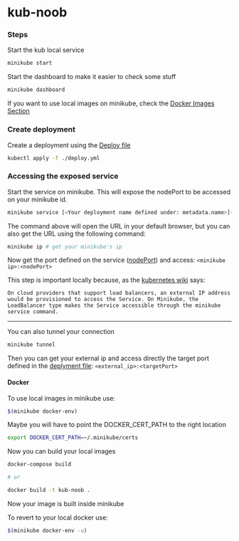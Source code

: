 # kub-noob

### Steps

Start the kub local service

```bash
minikube start
```

Start the dashboard to make it easier to check some stuff

```bash
minikube dashboard
```

If you want to use local images on minikube, check the [Docker Images Section](#Docker)

### Create deployment

Create a deployment using the [Deploy file](./deploy.yml)

```bash
kubectl apply -f ./deploy.yml
```

### Accessing the exposed service

Start the service on minikube. This will expose the nodePort to be accessed on your minikube id.

```bash
minikube service [<Your deployment name defined under: metadata.name>](./deploy.yml)
```

The command above will open the URL in your default browser, but you can also get the URL using the following command:

```bash
minikube ip # get your minikube's ip
```

Now get the port defined on the service ([nodePort](./deploy.yml)) and access: `<minikube ip>:<nodePort>`

This step is important locally because, as the [kubernetes wiki](https://kubernetes.io/docs/tutorials/hello-minikube/#create-a-service) says:

`On cloud providers that support load balancers, an external IP address would be provisioned to access the Service. On Minikube, the LoadBalancer type makes the Service accessible through the minikube service command.`

--- 

You can also tunnel your connection

```bash
minikube tunnel
```

Then you can get your external ip and access directly the target port defined in the [deplyment file](./deploy.yml): ```<external_ip>:<targetPort>```

#### Docker

To use local images in minikube use:

```bash
$(minikube docker-env)
```

Maybe you will have to point the DOCKER_CERT_PATH to the right location

```bash
export DOCKER_CERT_PATH=~/.minikube/certs
```

Now you can build your local images

```bash
docker-compose build

# or

docker build -t kub-noob .
```

Now your image is built inside minikube

To revert to your local docker use:

```bash
$(minikube docker-env -u)
```
